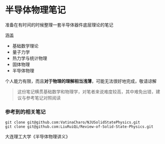 # 半导体物理笔记

准备在有时间的时候整理一套半导体器件底层理论的笔记

涵盖

* 基础数学理论
* 量子力学
* 热力学与统计物理
* 固体物理
* 半导体物理

个人能力有限，而且**对于物理的理解相当浅薄**，可能无法很好地完成，敬请谅解

> 这份笔记横贯基础数学和物理学，对笔者来说难度较高，其中难免出错，建议与参考笔记对照阅读

### 参考到的相关笔记

```shell
git clone git@github.com:VatinaCharo/NJUSolidStatePhysics.git
git clone git@github.com:LiuRuiQi/Review-of-Solid-State-Physics.git

```

大连理工大学《半导体物理讲义》

